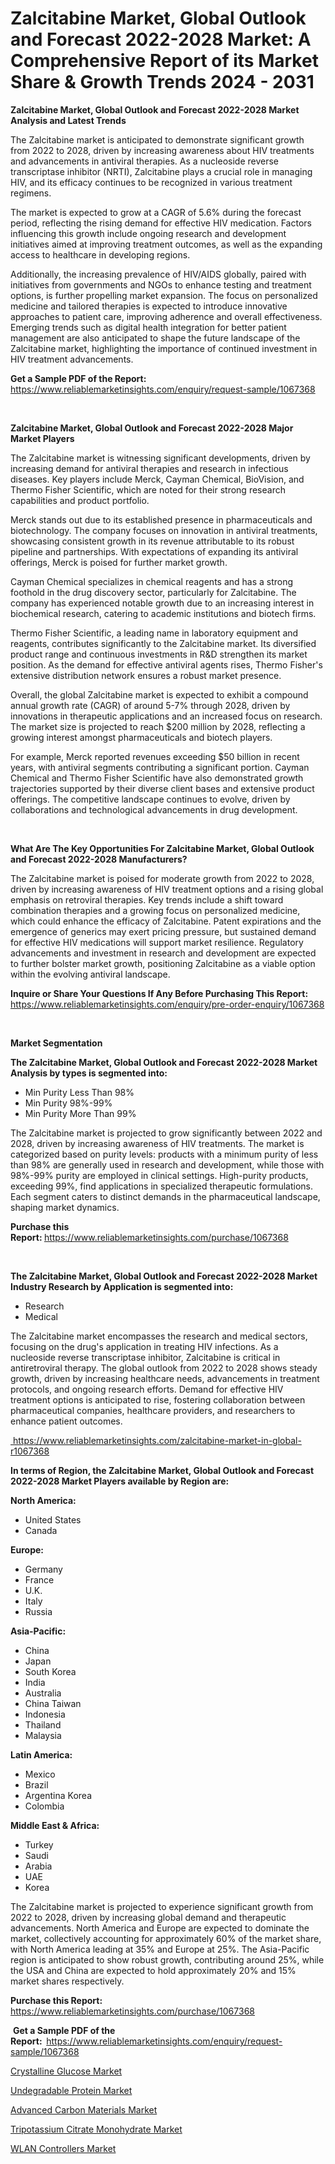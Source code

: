 <p><h1>Zalcitabine Market, Global Outlook and Forecast 2022-2028 Market: A Comprehensive Report of its Market Share & Growth Trends 2024 - 2031</h1></p><p><strong>Zalcitabine Market, Global Outlook and Forecast 2022-2028 Market Analysis and Latest Trends</strong></p>
<p><p>The Zalcitabine market is anticipated to demonstrate significant growth from 2022 to 2028, driven by increasing awareness about HIV treatments and advancements in antiviral therapies. As a nucleoside reverse transcriptase inhibitor (NRTI), Zalcitabine plays a crucial role in managing HIV, and its efficacy continues to be recognized in various treatment regimens. </p><p>The market is expected to grow at a CAGR of 5.6% during the forecast period, reflecting the rising demand for effective HIV medication. Factors influencing this growth include ongoing research and development initiatives aimed at improving treatment outcomes, as well as the expanding access to healthcare in developing regions. </p><p>Additionally, the increasing prevalence of HIV/AIDS globally, paired with initiatives from governments and NGOs to enhance testing and treatment options, is further propelling market expansion. The focus on personalized medicine and tailored therapies is expected to introduce innovative approaches to patient care, improving adherence and overall effectiveness. Emerging trends such as digital health integration for better patient management are also anticipated to shape the future landscape of the Zalcitabine market, highlighting the importance of continued investment in HIV treatment advancements.</p></p>
<p><strong>Get a Sample PDF of the Report:&nbsp;</strong> <a href="https://www.reliablemarketinsights.com/enquiry/request-sample/1067368">https://www.reliablemarketinsights.com/enquiry/request-sample/1067368</a></p>
<p>&nbsp;</p>
<p><strong>Zalcitabine Market, Global Outlook and Forecast 2022-2028 Major Market Players</strong></p>
<p><p>The Zalcitabine market is witnessing significant developments, driven by increasing demand for antiviral therapies and research in infectious diseases. Key players include Merck, Cayman Chemical, BioVision, and Thermo Fisher Scientific, which are noted for their strong research capabilities and product portfolio.</p><p>Merck stands out due to its established presence in pharmaceuticals and biotechnology. The company focuses on innovation in antiviral treatments, showcasing consistent growth in its revenue attributable to its robust pipeline and partnerships. With expectations of expanding its antiviral offerings, Merck is poised for further market growth.</p><p>Cayman Chemical specializes in chemical reagents and has a strong foothold in the drug discovery sector, particularly for Zalcitabine. The company has experienced notable growth due to an increasing interest in biochemical research, catering to academic institutions and biotech firms.</p><p>Thermo Fisher Scientific, a leading name in laboratory equipment and reagents, contributes significantly to the Zalcitabine market. Its diversified product range and continuous investments in R&D strengthen its market position. As the demand for effective antiviral agents rises, Thermo Fisher's extensive distribution network ensures a robust market presence.</p><p>Overall, the global Zalcitabine market is expected to exhibit a compound annual growth rate (CAGR) of around 5-7% through 2028, driven by innovations in therapeutic applications and an increased focus on research. The market size is projected to reach $200 million by 2028, reflecting a growing interest amongst pharmaceuticals and biotech players.</p><p>For example, Merck reported revenues exceeding $50 billion in recent years, with antiviral segments contributing a significant portion. Cayman Chemical and Thermo Fisher Scientific have also demonstrated growth trajectories supported by their diverse client bases and extensive product offerings. The competitive landscape continues to evolve, driven by collaborations and technological advancements in drug development.</p></p>
<p>&nbsp;</p>
<p><strong>What Are The Key Opportunities For Zalcitabine Market, Global Outlook and Forecast 2022-2028 Manufacturers?</strong></p>
<p><p>The Zalcitabine market is poised for moderate growth from 2022 to 2028, driven by increasing awareness of HIV treatment options and a rising global emphasis on retroviral therapies. Key trends include a shift toward combination therapies and a growing focus on personalized medicine, which could enhance the efficacy of Zalcitabine. Patent expirations and the emergence of generics may exert pricing pressure, but sustained demand for effective HIV medications will support market resilience. Regulatory advancements and investment in research and development are expected to further bolster market growth, positioning Zalcitabine as a viable option within the evolving antiviral landscape.</p></p>
<p><strong>Inquire or Share Your Questions If Any Before Purchasing This Report:</strong> <a href="https://www.reliablemarketinsights.com/enquiry/pre-order-enquiry/1067368">https://www.reliablemarketinsights.com/enquiry/pre-order-enquiry/1067368</a></p>
<p>&nbsp;</p>
<p><strong>Market Segmentation</strong></p>
<p><strong>The Zalcitabine Market, Global Outlook and Forecast 2022-2028 Market Analysis by types is segmented into:</strong></p>
<p><ul><li>Min Purity Less Than 98%</li><li>Min Purity 98%-99%</li><li>Min Purity More Than 99%</li></ul></p>
<p><p>The Zalcitabine market is projected to grow significantly between 2022 and 2028, driven by increasing awareness of HIV treatments. The market is categorized based on purity levels: products with a minimum purity of less than 98% are generally used in research and development, while those with 98%-99% purity are employed in clinical settings. High-purity products, exceeding 99%, find applications in specialized therapeutic formulations. Each segment caters to distinct demands in the pharmaceutical landscape, shaping market dynamics.</p></p>
<p><strong>Purchase this Report:&nbsp;</strong><a href="https://www.reliablemarketinsights.com/purchase/1067368">https://www.reliablemarketinsights.com/purchase/1067368</a></p>
<p>&nbsp;</p>
<p><strong>The Zalcitabine Market, Global Outlook and Forecast 2022-2028 Market Industry Research by Application is segmented into:</strong></p>
<p><ul><li>Research</li><li>Medical</li></ul></p>
<p><p>The Zalcitabine market encompasses the research and medical sectors, focusing on the drug's application in treating HIV infections. As a nucleoside reverse transcriptase inhibitor, Zalcitabine is critical in antiretroviral therapy. The global outlook from 2022 to 2028 shows steady growth, driven by increasing healthcare needs, advancements in treatment protocols, and ongoing research efforts. Demand for effective HIV treatment options is anticipated to rise, fostering collaboration between pharmaceutical companies, healthcare providers, and researchers to enhance patient outcomes.</p></p>
<p><a href="https://www.reliablemarketinsights.com/zalcitabine-market-in-global-r1067368">&nbsp;https://www.reliablemarketinsights.com/zalcitabine-market-in-global-r1067368</a></p>
<p><strong>In terms of Region, the Zalcitabine Market, Global Outlook and Forecast 2022-2028 Market Players available by Region are:</strong></p>
<p>
    <p> <strong> North America: </strong>
        <ul>
            <li>United States</li>
            <li>Canada</li>
        </ul>
        </p> 
    <p> <strong> Europe: </strong>
        <ul>
            <li>Germany</li>
            <li>France</li>
            <li>U.K.</li>
            <li>Italy</li>
            <li>Russia</li>
        </ul>
        </p> 
    <p> <strong> Asia-Pacific: </strong>
        <ul>
            <li>China</li>
            <li>Japan</li>
            <li>South Korea</li>
            <li>India</li>
            <li>Australia</li>
            <li>China Taiwan</li>
            <li>Indonesia</li>
            <li>Thailand</li>
            <li>Malaysia</li>
        </ul>
        </p> 
    <p> <strong> Latin America: </strong>
        <ul>
            <li>Mexico</li>
            <li>Brazil</li>
            <li>Argentina Korea</li>
            <li>Colombia</li>
        </ul>
        </p> 
    <p> <strong> Middle East & Africa: </strong>
        <ul>
            <li>Turkey</li>
            <li>Saudi</li>
            <li>Arabia</li>
            <li>UAE</li>
            <li>Korea</li>
        </ul>
    </p>
    </p>
<p><p>The Zalcitabine market is projected to experience significant growth from 2022 to 2028, driven by increasing global demand and therapeutic advancements. North America and Europe are expected to dominate the market, collectively accounting for approximately 60% of the market share, with North America leading at 35% and Europe at 25%. The Asia-Pacific region is anticipated to show robust growth, contributing around 25%, while the USA and China are expected to hold approximately 20% and 15% market shares respectively.</p></p>
<p><strong>Purchase this Report: </strong><a href="https://www.reliablemarketinsights.com/purchase/1067368">https://www.reliablemarketinsights.com/purchase/1067368</a></p>
<p>&nbsp;<strong>Get a Sample PDF of the Report:&nbsp;&nbsp;</strong><a href="https://www.reliablemarketinsights.com/enquiry/request-sample/1067368">https://www.reliablemarketinsights.com/enquiry/request-sample/1067368</a></p>
<p><strong></strong></p>
<p><p><a href="https://issuu.com/reportprime-2/docs/crystalline-glucose-market-size-203_9b001523e0b240">Crystalline Glucose Market</a></p><p><a href="https://medium.com/@jillianwyattgb94/the-comprehensive-undegradable-protein-market-research-report-is-essential-for-understanding-60fb25abcbed">Undegradable Protein Market</a></p><p><a href="https://www.linkedin.com/pulse/market-leaders-laggards-global-advanced-carbon-materials-trends-iod3f?trackingId=0FCvbivoRB23epbWQEpGeg%3D%3D">Advanced Carbon Materials Market</a></p><p><a href="https://issuu.com/reportprime-2/docs/tripotassium-citrate-monohydrate-ma_c2c674f27cd986">Tripotassium Citrate Monohydrate Market</a></p><p><a href="https://www.linkedin.com/pulse/global-wlan-controllers-market-focus-application-end-use-industry-cqfoe?trackingId=PVvg3uejQz2TStOsgXFwgA%3D%3D">WLAN Controllers Market</a></p></p>